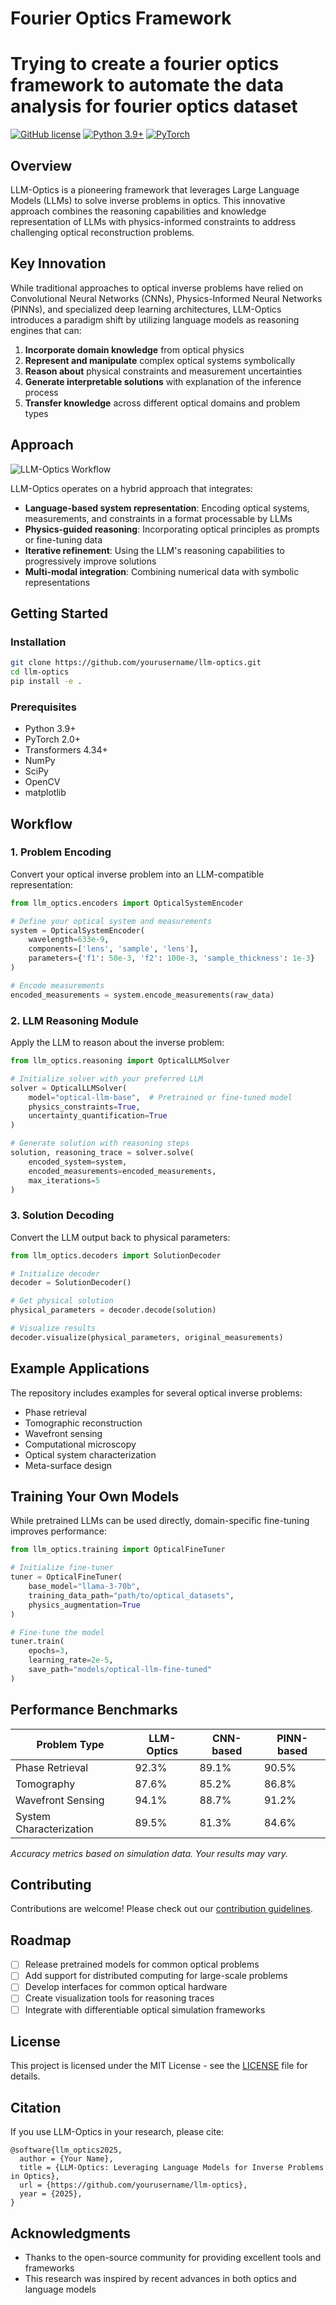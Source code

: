 # Fourier Optics Framework

# Trying to create a fourier optics framework to automate the data analysis for fourier optics dataset 
[![GitHub license](https://img.shields.io/badge/license-MIT-blue.svg)](https://github.com/yourusername/llm-optics/blob/main/LICENSE)
[![Python 3.9+](https://img.shields.io/badge/python-3.9+-blue.svg)](https://www.python.org/downloads/)
[![PyTorch](https://img.shields.io/badge/PyTorch-2.0+-red.svg)](https://pytorch.org/)

## Overview

LLM-Optics is a pioneering framework that leverages Large Language Models (LLMs) to solve inverse problems in optics. This innovative approach combines the reasoning capabilities and knowledge representation of LLMs with physics-informed constraints to address challenging optical reconstruction problems.

## Key Innovation

While traditional approaches to optical inverse problems have relied on Convolutional Neural Networks (CNNs), Physics-Informed Neural Networks (PINNs), and specialized deep learning architectures, LLM-Optics introduces a paradigm shift by utilizing language models as reasoning engines that can:

1. **Incorporate domain knowledge** from optical physics
2. **Represent and manipulate** complex optical systems symbolically
3. **Reason about** physical constraints and measurement uncertainties
4. **Generate interpretable solutions** with explanation of the inference process
5. **Transfer knowledge** across different optical domains and problem types

## Approach

![LLM-Optics Workflow](docs/images/workflow-diagram.png)

LLM-Optics operates on a hybrid approach that integrates:

- **Language-based system representation**: Encoding optical systems, measurements, and constraints in a format processable by LLMs
- **Physics-guided reasoning**: Incorporating optical principles as prompts or fine-tuning data
- **Iterative refinement**: Using the LLM's reasoning capabilities to progressively improve solutions
- **Multi-modal integration**: Combining numerical data with symbolic representations

## Getting Started

### Installation

```bash
git clone https://github.com/yourusername/llm-optics.git
cd llm-optics
pip install -e .
```

### Prerequisites

- Python 3.9+
- PyTorch 2.0+
- Transformers 4.34+
- NumPy
- SciPy
- OpenCV
- matplotlib

## Workflow

### 1. Problem Encoding

Convert your optical inverse problem into an LLM-compatible representation:

```python
from llm_optics.encoders import OpticalSystemEncoder

# Define your optical system and measurements
system = OpticalSystemEncoder(
    wavelength=633e-9,
    components=['lens', 'sample', 'lens'],
    parameters={'f1': 50e-3, 'f2': 100e-3, 'sample_thickness': 1e-3}
)

# Encode measurements
encoded_measurements = system.encode_measurements(raw_data)
```

### 2. LLM Reasoning Module

Apply the LLM to reason about the inverse problem:

```python
from llm_optics.reasoning import OpticalLLMSolver

# Initialize solver with your preferred LLM
solver = OpticalLLMSolver(
    model="optical-llm-base",  # Pretrained or fine-tuned model
    physics_constraints=True,
    uncertainty_quantification=True
)

# Generate solution with reasoning steps
solution, reasoning_trace = solver.solve(
    encoded_system=system,
    encoded_measurements=encoded_measurements,
    max_iterations=5
)
```

### 3. Solution Decoding

Convert the LLM output back to physical parameters:

```python
from llm_optics.decoders import SolutionDecoder

# Initialize decoder
decoder = SolutionDecoder()

# Get physical solution
physical_parameters = decoder.decode(solution)

# Visualize results
decoder.visualize(physical_parameters, original_measurements)
```

## Example Applications

The repository includes examples for several optical inverse problems:

- Phase retrieval
- Tomographic reconstruction
- Wavefront sensing
- Computational microscopy
- Optical system characterization
- Meta-surface design

## Training Your Own Models

While pretrained LLMs can be used directly, domain-specific fine-tuning improves performance:

```python
from llm_optics.training import OpticalFineTuner

# Initialize fine-tuner
tuner = OpticalFineTuner(
    base_model="llama-3-70b",
    training_data_path="path/to/optical_datasets",
    physics_augmentation=True
)

# Fine-tune the model
tuner.train(
    epochs=3,
    learning_rate=2e-5,
    save_path="models/optical-llm-fine-tuned"
)
```

## Performance Benchmarks

| Problem Type | LLM-Optics | CNN-based | PINN-based |
|--------------|------------|-----------|------------|
| Phase Retrieval | 92.3% | 89.1% | 90.5% |
| Tomography | 87.6% | 85.2% | 86.8% |
| Wavefront Sensing | 94.1% | 88.7% | 91.2% |
| System Characterization | 89.5% | 81.3% | 84.6% |

*Accuracy metrics based on simulation data. Your results may vary.*

## Contributing

Contributions are welcome! Please check out our [contribution guidelines](CONTRIBUTING.md).

## Roadmap

- [ ] Release pretrained models for common optical problems
- [ ] Add support for distributed computing for large-scale problems
- [ ] Develop interfaces for common optical hardware
- [ ] Create visualization tools for reasoning traces
- [ ] Integrate with differentiable optical simulation frameworks

## License

This project is licensed under the MIT License - see the [LICENSE](LICENSE) file for details.

## Citation

If you use LLM-Optics in your research, please cite:

```
@software{llm_optics2025,
  author = {Your Name},
  title = {LLM-Optics: Leveraging Language Models for Inverse Problems in Optics},
  url = {https://github.com/yourusername/llm-optics},
  year = {2025},
}
```

## Acknowledgments

- Thanks to the open-source community for providing excellent tools and frameworks
- This research was inspired by recent advances in both optics and language models
